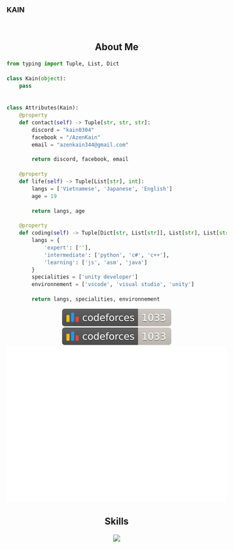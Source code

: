 ### KAIN

<!--
**AzenKain/AzenKain** is a ✨ _special_ ✨ repository because its `README.md` (this file) appears on your GitHub profile.

Here are some ideas to get you started:

- 🔭 I’m currently working on ...
- 🌱 I’m currently learning ...
- 👯 I’m looking to collaborate on ...
- 🤔 I’m looking for help with ...
- 💬 Ask me about ...
- 📫 How to reach me: ...
- 😄 Pronouns: ...
- ⚡ Fun fact: ...
-->


<p align="center">
    <img alt="" src=https://img.shields.io/github/stars/AzenKain?style=for-the-badge&?affiliations=OWNER%2CCOLLABORATOR />
    <img alt="" src=https://komarev.com/ghpvc/?username=AzenKain&style=for-the-badge />
</p> 


<h2 align="center">About Me </h2>

```python
from typing import Tuple, List, Dict

class Kain(object):
    pass


class Attributes(Kain):
    @property
    def contact(self) -> Tuple[str, str, str]:
        discord = "kain0304"
        facebook = "/AzenKain"
        email = "azenkain344@gmail.com"
        
        return discord, facebook, email

    @property
    def life(self) -> Tuple[List[str], int]:
        langs = ['Vietnamese', 'Japanese', 'English']
        age = 19

        return langs, age

    @property
    def coding(self) -> Tuple[Dict[str, List[str]], List[str], List[str]]:
        langs = {
            'expert': [''],
            'intermediate': ['python', 'c#', 'c++'],
            'learning': ['js', 'asm', 'java']
        }
        specialities = ['unity developer']
        environnement = ['vscode', 'visual studio', 'unity']

        return langs, specialities, environnement
```

<p align="center">
  <a href="https://raw.githubusercontent.com">
      <img src="https://raw.githubusercontent.com/AzenKain/cf-stats/main/output/max_rating.svg"/>
      <img src="https://raw.githubusercontent.com/AzenKain/cf-stats/main/output/rating.svg"/>
      <img src="https://raw.githubusercontent.com/AzenKain/cf-stats/main/output/light_card.svg#gh-dark-mode-only"/>
  </a>
</p>

<h2 align="center">Skills </h2>

<p align="center">
  <a href="https://skillicons.dev">
    <img src="https://skillicons.dev/icons?i=python,vscode,visualstudio,unity,c,cs,cpp,js,css,html"/>
  </a>
</p>

<p href="https://discord.gg/onlp" align="center">
    <img alt="" src="https://github-readme-stats.vercel.app/api?username=AzenKain&theme=tokyonight&show_icons=true"/>
</p>

<p href="https://discord.gg/onlp" align="center">
    <img alt="" src=https://lanyard.cnrad.dev/api/808374493109157909/>
</p>

